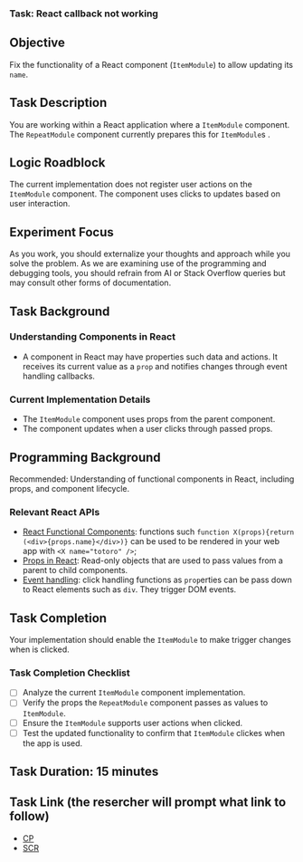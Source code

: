 ### Task: React callback not working

## Objective
Fix the functionality of a React component (`ItemModule`) to allow updating its `name`.

## Task Description
You are working within a React application where a `ItemModule` component. The `RepeatModule` component currently prepares this for `ItemModule`s .

## Logic Roadblock
The current implementation does not register user actions on the `ItemModule` component. The component uses clicks to updates based on user interaction.

## Experiment Focus
As you work, you should externalize your thoughts and approach while you solve the problem. As we are examining use of the programming and debugging tools, you should refrain from AI or Stack Overflow queries but may consult other forms of documentation.

## Task Background

### Understanding Components in React
- A component in React may have properties such data and actions. It receives its current value as a `prop` and notifies changes through event handling callbacks.

### Current Implementation Details
- The `ItemModule` component uses props from the parent component.
- The component updates when a user clicks through passed props.

## Programming Background
Recommended: Understanding of functional components in React, including props, and component lifecycle.

### Relevant React APIs
- [React Functional Components](https://react.dev/learn/your-first-component): functions such `function X(props){return (<div>{props.name}</div>)}` can be used to be rendered in your web app with `<X name="totoro" />`;
- [Props in React](https://react.dev/learn/passing-props-to-a-component#step-1-pass-props-to-the-child-component): Read-only objects that are used to pass values from a parent to child components.
- [Event handling](https://react.dev/learn/responding-to-events#adding-event-handlers):  click handling functions as `prop`erties can be pass down to React elements such as `div`. They trigger DOM events.

## Task Completion
Your implementation should enable the `ItemModule` to make trigger changes when is clicked.

### Task Completion Checklist
- [ ] Analyze the current `ItemModule` component implementation.
- [ ] Verify the props the `RepeatModule` component passes as values to `ItemModule`.
- [ ] Ensure the `ItemModule` supports user actions when clicked.
- [ ] Test the updated functionality to confirm that `ItemModule` clickes when the app is used.

## Task Duration: 15 minutes

## Task Link (the resercher will prompt what link to follow)
- [CP](https://codepen.io/luminaxster/pen/wvZvaKm)
- [SCR](https://seecode.run](https://seecode.run/#:-NqTY07s6k7Lf7QEnSrF))

